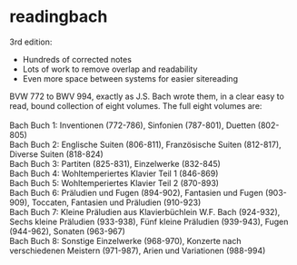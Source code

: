 # readingbach
3rd edition:  
* Hundreds of corrected notes
* Lots of work to remove overlap and readability
* Even more space between systems for easier sitereading  

BVW 772 to BWV 994, exactly as J.S. Bach wrote them, in a clear easy to read, bound collection of eight volumes.  The full eight volumes are:
<br /><br />
Bach Buch 1: Inventionen (772-786), Sinfonien (787-801), Duetten (802-805)<br />
Bach Buch 2: Englische Suiten (806-811), Französische Suiten (812-817), Diverse Suiten (818-824)<br />
Bach Buch 3: Partiten (825-831), Einzelwerke (832-845)<br />
Bach Buch 4: Wohltemperiertes Klavier Teil 1 (846-869)<br />
Bach Buch 5: Wohltemperiertes Klavier Teil 2 (870-893)<br />
Bach Buch 6: Präludien und Fugen (894-902), Fantasien und Fugen (903-909), Toccaten, Fantasien und Präludien (910-923)<br />
Bach Buch 7: Kleine Präludien aus Klavierbüchlein W.F. Bach (924-932), Sechs kleine Präludien (933-938), Fünf kleine Präludien (939-943), Fugen (944-962), Sonaten (963-967)<br />
Bach Buch 8: Sonstige Einzelwerke (968-970), Konzerte nach verschiedenen Meistern (971-987), Arien und Variationen (988-994)<br />
